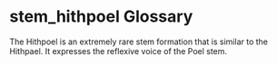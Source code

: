 # stem_hithpoel Glossary
The Hithpoel is an extremely rare stem formation that is similar to the Hithpael.  It expresses the reflexive voice of the Poel stem. 
